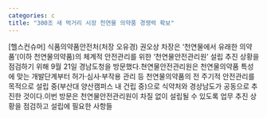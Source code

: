 ```yaml
---
categories: c
title: "300조 새 먹거리 시장 천연물 의약품 경쟁력 확보"
---
```

[헬스컨슈머] 식품의약품안전처(처장 오유경) 권오상 차장은 ‘천연물에서 유래한 의약품’(이하 천연물의약품)의 체계적 안전관리를 위한 ‘천연물안전관리원’ 설립 추진 상황을 점검하기 위해 9월 21일 경남도청을 방문했다.쳔연물안전관리원은 천연물의약품 특성에 맞는 개발단계부터 허가·심사·부작용 관리 등 천연물의약품의 전 주기적 안전관리를 목적으로 설립 중(부산대 양산캠퍼스 내 건립 중)으로 식약처와 경상남도가 공동으로 추진한 것이다.이번 방문은 천연물안전관리원이 차질 없이 설립될 수 있도록 업무 추진 상황을 점검하고 설립에 필요한 사항들